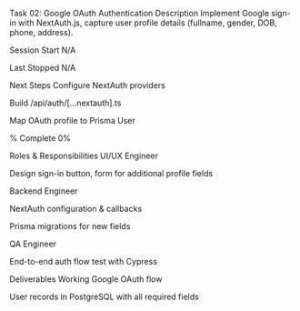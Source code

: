 Task 02: Google OAuth Authentication
Description
Implement Google sign-in with NextAuth.js, capture user profile details (fullname, gender, DOB, phone, address).

Session Start
N/A

Last Stopped
N/A

Next Steps
Configure NextAuth providers

Build /api/auth/[...nextauth].ts

Map OAuth profile to Prisma User

% Complete
0%

Roles & Responsibilities
UI/UX Engineer

Design sign-in button, form for additional profile fields

Backend Engineer

NextAuth configuration & callbacks

Prisma migrations for new fields

QA Engineer

End-to-end auth flow test with Cypress

Deliverables
Working Google OAuth flow

User records in PostgreSQL with all required fields